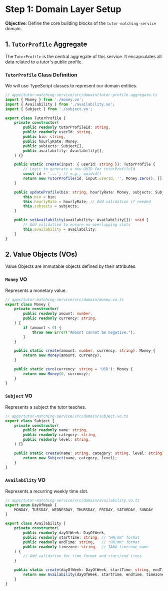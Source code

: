 # Step 1: Domain Layer Setup

**Objective**: Define the core building blocks of the `tutor-matching-service` domain.

## 1. `TutorProfile` Aggregate

The `TutorProfile` is the central aggregate of this service. It encapsulates all data related to a tutor's public profile.

### `TutorProfile` Class Definition

We will use TypeScript classes to represent our domain entities.

```typescript
// apps/tutor-matching-service/src/domain/tutor-profile.aggregate.ts
import { Money } from './money.vo';
import { Availability } from './availability.vo';
import { Subject } from './subject.vo';

export class TutorProfile {
    private constructor(
        public readonly tutorProfileId: string,
        public readonly userId: string,
        public bio: string,
        public hourlyRate: Money,
        public subjects: Subject[],
        public availability: Availability[],
    ) {}

    public static create(input: { userId: string }): TutorProfile {
        // Logic to generate a new UUID for tutorProfileId
        const id = '...'; // e.g., uuidv4()
        return new TutorProfile(id, input.userId, '', Money.zero(), [], []);
    }

    public updateProfile(bio: string, hourlyRate: Money, subjects: Subject[]): void {
        this.bio = bio;
        this.hourlyRate = hourlyRate; // Add validation if needed
        this.subjects = subjects;
    }

    public setAvailability(availability: Availability[]): void {
        // Add validation to ensure no overlapping slots
        this.availability = availability;
    }
}
```

## 2. Value Objects (VOs)

Value Objects are immutable objects defined by their attributes.

### `Money` VO

Represents a monetary value.

```typescript
// apps/tutor-matching-service/src/domain/money.vo.ts
export class Money {
    private constructor(
        public readonly amount: number,
        public readonly currency: string,
    ) {
        if (amount < 0) {
            throw new Error("Amount cannot be negative.");
        }
    }

    public static create(amount: number, currency: string): Money {
        return new Money(amount, currency);
    }

    public static zero(currency: string = 'USD'): Money {
        return new Money(0, currency);
    }
}
```

### `Subject` VO

Represents a subject the tutor teaches.

```typescript
// apps/tutor-matching-service/src/domain/subject.vo.ts
export class Subject {
    private constructor(
        public readonly name: string,
        public readonly category: string,
        public readonly level: string,
    ) {}

    public static create(name: string, category: string, level: string): Subject {
        return new Subject(name, category, level);
    }
}
```

### `Availability` VO

Represents a recurring weekly time slot.

```typescript
// apps/tutor-matching-service/src/domain/availability.vo.ts
export enum DayOfWeek {
    MONDAY, TUESDAY, WEDNESDAY, THURSDAY, FRIDAY, SATURDAY, SUNDAY
}

export class Availability {
    private constructor(
        public readonly dayOfWeek: DayOfWeek,
        public readonly startTime: string, // "HH:mm" format
        public readonly endTime: string,   // "HH:mm" format
        public readonly timezone: string,  // IANA timezone name
    ) {
        // Add validation for time format and start/end times
    }

    public static create(dayOfWeek: DayOfWeek, startTime: string, endTime: string, timezone: string): Availability {
        return new Availability(dayOfWeek, startTime, endTime, timezone);
    }
}
```

